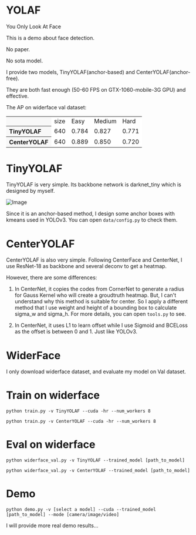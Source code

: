 # YOLAF
You Only Look At Face

This is a demo about face detection. 

No paper.

No sota model.

I provide two models, TinyYOLAF(anchor-based) and CenterYOLAF(anchor-free).

They are both fast enough (50-60 FPS on GTX-1060-mobile-3G GPU) and effective.

The AP on widerface val dataset:

<table><tbody>
<tr><th align="left" bgcolor=#f8f8f8> </th>          <td bgcolor=white> size </td><td bgcolor=white> Easy </td><td bgcolor=white> Medium  </td><td bgcolor=white> Hard </td></tr>
<tr><th align="left" bgcolor=#f8f8f8> TinyYOLAF</th>  <td bgcolor=white> 640 </td><td bgcolor=white> 0.784 </td><td bgcolor=white> 0.827 </td><td bgcolor=white> 0.771 </td></tr>
<tr><th align="left" bgcolor=#f8f8f8> CenterYOLAF</th><td bgcolor=white> 640 </td><td bgcolor=white> 0.889 </td><td bgcolor=white> 0.850 </td><td bgcolor=white> 0.720 </td></tr>
</table></tbody>

# TinyYOLAF
TinyYOLAF is very simple. Its backbone network is darknet_tiny which is designed by myself.

![Image](https://github.com/yjh0410/YOLAF/blob/master/img_file/darknet_tiny.png)

Since it is an anchor-based method, I design some anchor boxes with kmeans used in YOLOv3. You can open ```data/config.py``` to check them.


# CenterYOLAF
CenterYOLAF is also very simple. Following CenterFace and CenterNet, I use ResNet-18 as backbone and several deconv to get a heatmap. 

However, there are some differences:

1. In CenterNet, it copies the codes from CornerNet to generate a radius for Gauss Kernel who will create a groudtruth heatmap. But, I can't understand why this method
is suitable for center. So I apply a different method that I use weight and height of a bounding box to calculate sigma_w and sigma_h. For more details, you can open 
```tools.py``` to see.

2. In CenterNet, it uses L1 to learn offset while I use Sigmoid and BCELoss as the offset is between 0 and 1. Just like YOLOv3.


# WiderFace
I only download widerface dataset, and evaluate my model on Val dataset.


# Train on widerface
```Shell
python train.py -v TinyYOLAF --cuda -hr --num_workers 8

python train.py -v CenterYOLAF --cuda -hr --num_workers 8
```

# Eval on widerface
```Shell
python widerface_val.py -v TinyYOLAF --trained_model [path_to_model]

python widerface_val.py -v CenterYOLAF --trained_model [path_to_model]
```

# Demo
```Shell
python demo.py -v [select a model] --cuda --trained_model [path_to_model] --mode [camera/image/video]
```

I will provide more real demo results...
